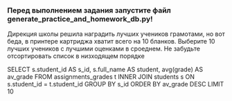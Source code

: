 ### Перед выполнением задания запустите файл generate_practice_and_homework_db.py!

Дирекция школы решила наградить лучших учеников грамотами, но вот беда, в принтере картриджа хватит всего на 10 бланков. Выберите 10 лучших учеников с лучшими оценками в сроеднем. Не забудьте отсортировать список в низходящем порядке

SELECT s.student_id AS s_id, s.full_name AS student, avg(grade) AS av_grade
 FROM assignments_grades t 
 INNER JOIN students s ON s.student_id = t.student_id
 GROUP BY s_id
 ORDER BY av_grade DESC
 LIMIT 10